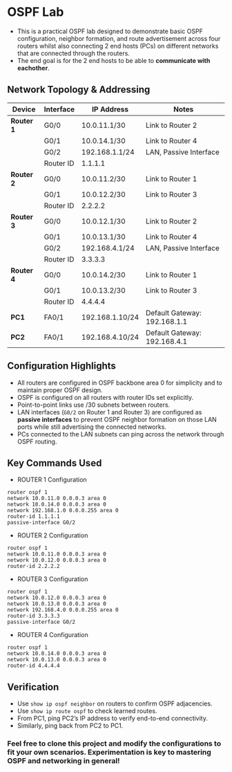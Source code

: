# OSPF Lab

- This is a practical OSPF lab designed to demonstrate basic OSPF configuration, neighbor formation, and route advertisement across four routers whilst 
also connecting 2 end hosts (PCs) on different networks that are connected through the routers. 
- The end goal is for the 2 end hosts to be able to **communicate with eachother**.

## Network Topology & Addressing

| Device   | Interface | IP Address        | Notes             |
|----------|-----------|-------------------|-------------------|
| **Router 1** | G0/0      | 10.0.11.1/30      | Link to Router 2  |
|          | G0/1      | 10.0.14.1/30      | Link to Router 4  |
|          | G0/2      | 192.168.1.1/24    | LAN, Passive Interface |
|          | Router ID | 1.1.1.1           |                   |
| **Router 2** | G0/0      | 10.0.11.2/30      | Link to Router 1  |
|          | G0/1      | 10.0.12.2/30      | Link to Router 3  |
|          | Router ID | 2.2.2.2           |                   |
| **Router 3** | G0/0      | 10.0.12.1/30      | Link to Router 2  |
|          | G0/1      | 10.0.13.1/30      | Link to Router 4  |
|          | G0/2      | 192.168.4.1/24    | LAN, Passive Interface |
|          | Router ID | 3.3.3.3           |                   |
| **Router 4** | G0/0      | 10.0.14.2/30      | Link to Router 1  |
|          | G0/1      | 10.0.13.2/30      | Link to Router 3  |
|          | Router ID | 4.4.4.4           |                   |
| **PC1**  | FA0/1       | 192.168.1.10/24   | Default Gateway: 192.168.1.1 |
| **PC2**  | FA0/1       | 192.168.4.10/24   | Default Gateway: 192.168.4.1 |


##  Configuration Highlights

- All routers are configured in OSPF backbone area 0 for simplicity and to maintain proper OSPF design.
- OSPF is configured on all routers with router IDs set explicitly.
- Point-to-point links use /30 subnets between routers.
- LAN interfaces (`G0/2` on Router 1 and Router 3) are configured as **passive interfaces** to prevent OSPF neighbor formation on those LAN ports while still advertising the connected networks.
- PCs connected to the LAN subnets can ping across the network through OSPF routing.

## Key Commands Used
- ROUTER 1 Configuration

```
router ospf 1
network 10.0.11.0 0.0.0.3 area 0
network 10.0.14.0 0.0.0.3 area 0
network 192.168.1.0 0.0.0.255 area 0
router-id 1.1.1.1
passive-interface G0/2
```

- ROUTER 2 Configuration

```
router ospf 1
network 10.0.11.0 0.0.0.3 area 0
network 10.0.12.0 0.0.0.3 area 0
router-id 2.2.2.2
```

- ROUTER 3 Configuration

```
router ospf 1
network 10.0.12.0 0.0.0.3 area 0
network 10.0.13.0 0.0.0.3 area 0
network 192.168.4.0 0.0.0.255 area 0
router-id 3.3.3.3
passive-interface G0/2
```

- ROUTER 4 Configuration

```
router ospf 1
network 10.0.14.0 0.0.0.3 area 0
network 10.0.13.0 0.0.0.3 area 0
router-id 4.4.4.4
```

## Verification

- Use `show ip ospf neighbor` on routers to confirm OSPF adjacencies.
- Use `show ip route ospf` to check learned routes.
- From PC1, ping PC2’s IP address to verify end-to-end connectivity.
- Similarly, ping back from PC2 to PC1.

### Feel free to clone this project and modify the configurations to fit your own scenarios. Experimentation is key to mastering OSPF and networking in general!
